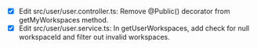 - [x] Edit src/user/user.controller.ts: Remove @Public() decorator from getMyWorkspaces method.
- [x] Edit src/user/user.service.ts: In getUserWorkspaces, add check for null workspaceId and filter out invalid workspaces.
